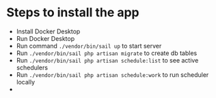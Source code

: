 # Steps to install the app
- Install Docker Desktop
- Run Docker Desktop
- Run command `./vendor/bin/sail up` to start server
- Run `./vendor/bin/sail php artisan migrate` to create db tables
- Run `./vendor/bin/sail php artisan schedule:list` to see active schedulers
- Run `./vendor/bin/sail php artisan schedule:work` to run scheduler locally
- 
